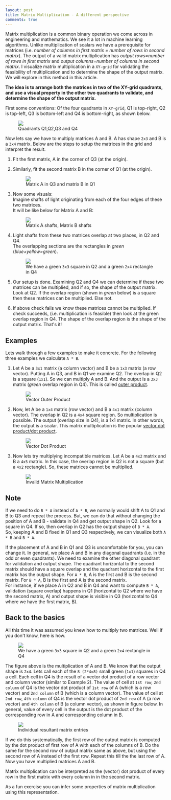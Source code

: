 ```yaml
---
layout: post
title: Matrix Multiplication - A different perspective
comments: true
---
```


Matrix multiplication is a common binary operation we come across in engineering and mathematics. We see it a lot in machine learning algorithms. Unlike multiplication of scalars we have a prerequisite for matrices (i.e. _number of columns in first matrix = number of rows in second matrix_). The output of a valid matrix multiplication has _output rows=number of rows in first matrix_ and _output columns=number of columns in second matrix_. I visualize matrix multiplication in a <code class="highlighter-rouge">XY-grid</code> for validating the feasibility of multiplication and to determine the shape of the output matrix. We will explore in this method in this article.

**The idea is to arrange both the matrices in two of the XY-grid quadrants, and use a visual property in the other two quadrants to validate, and determine the shape of the output matrix.**

First some conventions: Of the four quadrants in <code>XY-grid</code>, Q1 is top-right, Q2 is top-left, Q3 is bottom-left and Q4 is bottom-right, as shown below.
<figure>
<img src="{{ site.baseurl }}/images/0.png">
<figcaption>Quadrants Q1,Q2,Q3 and Q4</figcaption>
</figure>

Now lets say we have to multiply matrices A and B. A has shape <code>2x3</code> and B is a <code>3x4</code> matrix. Below are the steps to setup the matrices in the grid and interpret the result.

1. Fit the first matrix, A in the corner of Q3 (at the origin).
2. Similarly, fit the second matrix B in the corner of Q1 (at the origin).  
    <figure>
    <img src="{{ site.baseurl }}/images/23.png">
    <figcaption>Matrix A in Q3 and matrix B in Q1</figcaption>
    </figure>


3. Now some visuals:  
    Imagine shafts of light originating from each of the four edges of these two matrices.  
    It will be like below for Matrix A and B:  
    <figure>
    <img src="{{ site.baseurl }}/images/34.jpg">
    <figcaption>Matrix A shafts, Matrix B shafts</figcaption>
    </figure>  
4. Light shafts from these two matrices overlap at two places, in Q2 and Q4.  
   The overlapping sections are the rectangles in _green_ (_blue+yellow=green_).  
   <figure>
   <img src="{{ site.baseurl }}/images/51.png">
   <figcaption>We have a green <code>3x3</code> square in Q2 and a green <code>2x4</code> rectangle in Q4</figcaption>
   </figure>

5. Our setup is done. Examining Q2 and Q4 we can determine if these two matrices can be multiplied, and if so, the shape of the output matrix.  
Look at Q2. If the overlap region (shown in _green_ below) is a square then these matrices can be multiplied. Else not.
6. If above check fails we know these matrices cannot be multiplied. If check succeeds, (i.e. multiplication is feasible) then look at the green overlap region in Q4. The shape of the overlap region is the shape of the output matrix. That's it!


## Examples
Lets walk through a few examples to make it concrete. For the following three examples we calculate <code>A * B</code>.
1. Let A be a <code>3x1</code> matrix (a column vector) and B be a <code>1x3</code> matrix (a row vector). Putting A in Q3, and B in Q1 we examine Q2. The overlap in Q2 is a square (<code>1x1</code>). So we can multiply A and B. And the output is a <code>3x3</code> matrix (_green_ overlap region in Q4). This is called [outer product](https://en.wikipedia.org/wiki/Outer_product).
    <figure>
    <img src="{{ site.baseurl }}/images/matrix_full.png">
    <figcaption>Vector Outer Product</figcaption>
    </figure>


2. Now, let A be a <code>1x4</code> matrix (row vector) and B a <code>4x1</code> matrix (column vector). The overlap in Q2 is a <code>4x4</code> square region. So multiplication is possible. The output (overlap size in Q4), is a 1x1 matrix. In other words, the output is a scalar. This matrix multiplication is the popular [vector dot product/dot product](https://en.wikipedia.org/wiki/Dot_product).
    <figure>
    <img src="{{ site.baseurl }}/images/vec_full.png">
    <figcaption>Vector Dot Product</figcaption>
    </figure>

3. Now lets try multiplying incompatible matrices. Let A be a <code>4x2</code> matrix and B a <code>4x5</code> matrix. In this case, the overlap region in Q2 is not a square (but a <code>4x2</code> rectangle). So, these matrices cannot be multiplied.
    <figure>
    <img src="{{ site.baseurl }}/images/invalid_v4.png">
    <figcaption>Invalid Matrix Multiplication</figcaption>
    </figure>


## Note
If we need to do <code>B * A</code> instead of <code>A * B</code>, we normally would shift A to Q1 and B to Q3 and repeat the process. But, we can do that without changing the position of A and B - validate in Q4 and get output shape in Q2. Look for a square in Q4. If so, then overlap in Q2 has the output shape of <code>B * A</code>.  
So, keeping A and B fixed in Q1 and Q3 respectively, we can visualize both <code>A * B</code> and <code>B * A</code>.


If the placement of A and B in Q1 and Q3 is uncomfortable for you, you can change it.
In general, we place A and B in any diagonal quadrants (i.e. in the odd or even quadrants). We need to examine the other diagonal quadrant for validation and output shape. The quadrant horizontal to the second matrix should have a square overlap and the quadrant horizontal to the first matrix has the output shape. For <code>A * B</code>, A is the first and B is the second matrix. For <code>B * A</code>, B is the first and A is the second matrix.  
For instance, if we place A in Q2 and B in Q4 and want to compute <code>B * A</code>, validation (square overlap) happens in Q1 (horizontal to Q2 where we have the second matrix, A) and output shape is visible in Q3 (horizontal to Q4 where we have the first matrix, B).


## Back to the basics
All this time it was assumed you knew how to multiply two matrices. Well if you don't know, here is how.
<figure>
<img src="{{ site.baseurl }}/images/51.png">
<figcaption>We have a green <code>3x3</code> square in Q2 and a green <code>2x4</code> rectangle in Q4</figcaption>
</figure>
The figure above is the multiplication of A and B. We know that the output shape is <code>2x4</code>. Lets call each of the <code>8 (2*4=8)</code> small green (<code>1x1</code>) squares in Q4 a cell. Each cell in Q4 is the result of a vector dot product of a row vector and column vector (similar to Example 2). The value of cell at <code>1st row</code>, <code>2nd column</code> of Q4 is the vector dot product of <code>1st row</code> of A (which is a row vector) and <code>2nd column</code> of B (which is a column vector). The value of cell at <code>2nd row</code>, <code>4th column</code> of Q4 is the vector dot product of <code>2nd row</code> of A (a row vector) and <code>4th column</code> of B (a column vector), as shown in figure below. In general, value of every cell in the output is the dot product of the corresponding row in A and corresponding column in B.  

<figure>
<img src="{{ site.baseurl }}/images/dots.png">
<figcaption>Individual resultant matrix entries</figcaption>
</figure>
If we do this systematically, the first row of the output matrix is computed by the dot product of first row of A with each of the columns of B. Do the same for the second row of output matrix same as above, but using the second row of A instead of the first row. Repeat this till the the last row of A. Now you have multiplied matrices A and B.  

Matrix multiplication can be interpreted as the (vector) dot product of every row in the first matrix with every column in in the second matrix.  

As a fun exercise you can infer some properties of matrix multiplication using this representation.
